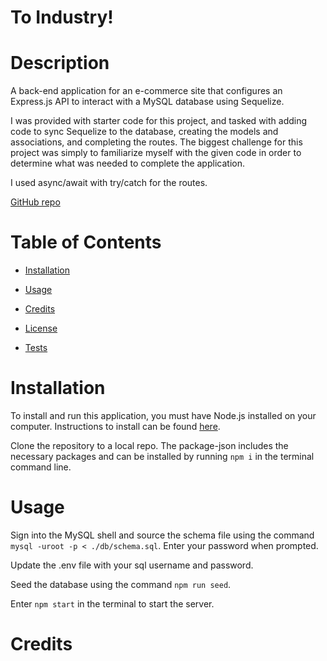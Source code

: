 # To Industry!

# Description
A back-end application for an e-commerce site that configures an Express.js API to interact with a MySQL database using Sequelize.

I was provided with starter code for this project, and tasked with adding code to sync Sequelize to the database, creating the models and associations, and completing the routes. The biggest challenge for this project was simply to familiarize myself with the given code in order to determine what was needed to complete the application. 

I used async/await with try/catch for the routes. 

[GitHub repo](https://github.com/rbkeyes/to-industry)

# Table of Contents

- [Installation](#installation)

- [Usage](#usage)

- [Credits](#credits)

- [License](#license)

- [Tests](#tests)

# Installation

To install and run this application, you must have Node.js installed on your computer. Instructions to install can be found [here](https://nodejs.org/en/).

Clone the repository to a local repo. The package-json includes the necessary packages and can be installed by running `npm i` in the terminal command line. 

# Usage

Sign into the MySQL shell and source the schema file using the command `mysql -uroot -p < ./db/schema.sql`. Enter your password when prompted. 

Update the .env file with your sql username and password.

Seed the database using the command `npm run seed`.

Enter `npm start` in the terminal to start the server.

# Credits

